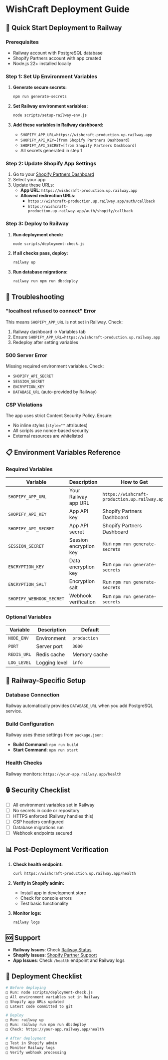# WishCraft Deployment Guide

## 🚀 Quick Start Deployment to Railway

### Prerequisites
- Railway account with PostgreSQL database
- Shopify Partners account with app created
- Node.js 22+ installed locally

### Step 1: Set Up Environment Variables

1. **Generate secure secrets:**
   ```bash
   npm run generate-secrets
   ```

2. **Set Railway environment variables:**
   ```bash
   node scripts/setup-railway-env.js
   ```

3. **Add these variables in Railway dashboard:**
   - `SHOPIFY_APP_URL=https://wishcraft-production.up.railway.app`
   - `SHOPIFY_API_KEY=[from Shopify Partners Dashboard]`
   - `SHOPIFY_API_SECRET=[from Shopify Partners Dashboard]`
   - All secrets generated in step 1

### Step 2: Update Shopify App Settings

1. Go to your [Shopify Partners Dashboard](https://partners.shopify.com)
2. Select your app
3. Update these URLs:
   - **App URL**: `https://wishcraft-production.up.railway.app`
   - **Allowed redirection URLs**:
     - `https://wishcraft-production.up.railway.app/auth/callback`
     - `https://wishcraft-production.up.railway.app/auth/shopify/callback`

### Step 3: Deploy to Railway

1. **Run deployment check:**
   ```bash
   node scripts/deployment-check.js
   ```

2. **If all checks pass, deploy:**
   ```bash
   railway up
   ```

3. **Run database migrations:**
   ```bash
   railway run npm run db:deploy
   ```

## 🔧 Troubleshooting

### "localhost refused to connect" Error

This means `SHOPIFY_APP_URL` is not set in Railway. Check:
1. Railway dashboard → Variables tab
2. Ensure `SHOPIFY_APP_URL=https://wishcraft-production.up.railway.app`
3. Redeploy after setting variables

### 500 Server Error

Missing required environment variables. Check:
- `SHOPIFY_API_SECRET`
- `SESSION_SECRET`
- `ENCRYPTION_KEY`
- `DATABASE_URL` (auto-provided by Railway)

### CSP Violations

The app uses strict Content Security Policy. Ensure:
- No inline styles (`style=""` attributes)
- All scripts use nonce-based security
- External resources are whitelisted

## 📋 Environment Variables Reference

### Required Variables
| Variable | Description | How to Get |
|----------|-------------|------------|
| `SHOPIFY_APP_URL` | Your Railway app URL | `https://wishcraft-production.up.railway.app` |
| `SHOPIFY_API_KEY` | App API key | Shopify Partners Dashboard |
| `SHOPIFY_API_SECRET` | App API secret | Shopify Partners Dashboard |
| `SESSION_SECRET` | Session encryption key | Run `npm run generate-secrets` |
| `ENCRYPTION_KEY` | Data encryption key | Run `npm run generate-secrets` |
| `ENCRYPTION_SALT` | Encryption salt | Run `npm run generate-secrets` |
| `SHOPIFY_WEBHOOK_SECRET` | Webhook verification | Run `npm run generate-secrets` |

### Optional Variables
| Variable | Description | Default |
|----------|-------------|---------|
| `NODE_ENV` | Environment | `production` |
| `PORT` | Server port | `3000` |
| `REDIS_URL` | Redis cache | Memory cache |
| `LOG_LEVEL` | Logging level | `info` |

## 🚂 Railway-Specific Setup

### Database Connection
Railway automatically provides `DATABASE_URL` when you add PostgreSQL service.

### Build Configuration
Railway uses these settings from `package.json`:
- **Build Command**: `npm run build`
- **Start Command**: `npm run start`

### Health Checks
Railway monitors: `https://your-app.railway.app/health`

## 🔒 Security Checklist

- [ ] All environment variables set in Railway
- [ ] No secrets in code or repository
- [ ] HTTPS enforced (Railway handles this)
- [ ] CSP headers configured
- [ ] Database migrations run
- [ ] Webhook endpoints secured

## 📊 Post-Deployment Verification

1. **Check health endpoint:**
   ```bash
   curl https://wishcraft-production.up.railway.app/health
   ```

2. **Verify in Shopify admin:**
   - Install app in development store
   - Check for console errors
   - Test basic functionality

3. **Monitor logs:**
   ```bash
   railway logs
   ```

## 🆘 Support

- **Railway Issues**: Check [Railway Status](https://railway.app/status)
- **Shopify Issues**: [Shopify Partner Support](https://partners.shopify.com/support)
- **App Issues**: Check `/health` endpoint and Railway logs

## 📝 Deployment Checklist

```bash
# Before deploying
□ Run: node scripts/deployment-check.js
□ All environment variables set in Railway
□ Shopify app URLs updated
□ Latest code committed to git

# Deploy
□ Run: railway up
□ Run: railway run npm run db:deploy
□ Check: https://your-app.railway.app/health

# After deployment
□ Test in Shopify admin
□ Monitor Railway logs
□ Verify webhook processing
```